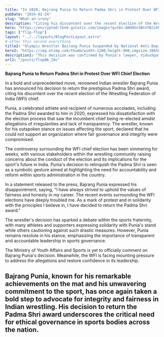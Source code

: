 ```yaml
---
title: "In 2020, Bajrang Punia to Return Padma Shri in Protest Over WFI Chief Election"
pubDate: "2024-02-24"
slug: "What-an-irony"
description: "Citing his discontent over the recent election of the Wrestling Federation of India (WFI) chief."
hero: "https://encrypted-tbn0.gstatic.com/images?q=tbn:ANd9GcSBtnYBJikMVZPg0w5Qhni_nPuU2GND4pbd9F7bKPx8uBRanYxv__lxXrzT-f6ZDWaLLKA&usqp=CAU"
tags: ["flip-flop"]
layout: "../../layouts/BlogPostLayout.astro"
# after this second everything
title2: "Olympic Wrestler Bajrang Punia Suspended by National Anti-Doping Agency"
hero2: "https://img.etimg.com/thumb/width-1200,height-900,imgsize-38650,resizemode-75,msid-111204448/news/sports/national-anti-doping-agency-suspends-olympic-medallist-wrestler-bajrang-punia-once-again.jpg"
description2: "This decision was confirmed by Punia's lawyer, Vidushpat Singhania, on Sunday, marking a significant setback for one of India's top wrestling champions."
url2: "/posts/flop06_24c"
---
```

**Bajrang Punia to Return Padma Shri in Protest Over WFI Chief Election**

 In a bold and unprecedented move, renowned Indian wrestler Bajrang Punia has announced his decision to return the prestigious Padma Shri award, citing his discontent over the recent election of the Wrestling Federation of India (WFI) chief.

Punia, a celebrated athlete and recipient of numerous accolades, including the Padma Shri awarded to him in 2020, expressed his dissatisfaction with the election process that saw the incumbent chief being re-elected amidst allegations of irregularities and lack of transparency. The wrestler, known for his outspoken stance on issues affecting the sport, declared that he could not support an organization where fair governance and integrity were compromised.

The controversy surrounding the WFI chief election has been simmering for weeks, with various stakeholders within the wrestling community raising concerns about the conduct of the election and its implications for the sport's future in India. Punia's decision to relinquish the Padma Shri is seen as a symbolic gesture aimed at highlighting the need for accountability and reform within sports administration in the country.

In a statement released to the press, Bajrang Punia expressed his disappointment, saying, "I have always strived to uphold the values of fairness and honesty in my career. The recent events surrounding the WFI elections have deeply troubled me. As a mark of protest and in solidarity with the principles I believe in, I have decided to return the Padma Shri award."

The wrestler's decision has sparked a debate within the sports fraternity, with many athletes and supporters expressing solidarity with Punia's stand while others cautioning against such drastic measures. However, Punia remains resolute in his stance, emphasizing the importance of transparent and accountable leadership in sports governance.

The Ministry of Youth Affairs and Sports is yet to officially comment on Bajrang Punia's decision. Meanwhile, the WFI is facing mounting pressure to address the allegations and restore confidence in its leadership.

Bajrang Punia, known for his remarkable achievements on the mat and his unwavering commitment to the sport, has once again taken a bold step to advocate for integrity and fairness in Indian wrestling. His decision to return the Padma Shri award underscores the critical need for ethical governance in sports bodies across the nation.
---